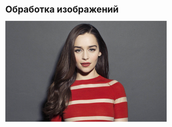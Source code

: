 # Обработка изображений

![](https://github.com/vla5924-practice/image-processing/blob/master/03_edges/emilia.jpg?raw=true)
